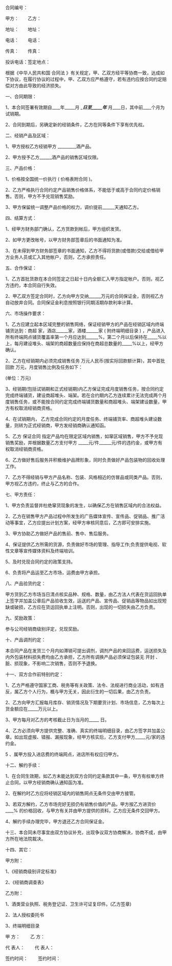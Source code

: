 
 


合同编号：


甲方：　　乙方：


地址：　　地址：


电话：　　电话：


传真：　　传真：


投诉电话：签定地点：


根据《中华人民共和国
合同法
》有关规定，甲、乙双方经平等协商一致，达成如下协议，在履行协议的过程中，甲、乙双方应严格遵守，若有违约应按合同约定赔偿对方由此导致的经济损失。


一、合同期限：


1、本合同签署有效期自____年_____月 ______日至_____年_____ 月____日，其中前____个月为试销期。


2、合同到期后，另确定新的经销条件，乙方在同等条件下享有优先权。


二、经销产品及区域：


1、甲方授权乙方经销甲方 _________酒产品。


2、甲方授予乙方______酒产品的销售区域仅限。


三、产品价格：


1、价格按全国统一价执行 ( 价格表附合同 )。


2、乙方严格执行合同约定产品销售价格体系，不能低于或高于合同约定价格销售。否则，甲方不予兑现销售奖励。


3、甲方保留统一调整产品价格的权力，调价提前______天通知乙方。


四、结算方式：


1、经甲方财务部门确认，乙方货款到帐后，甲方组织发货。


2、如甲方更改帐号，以甲方财务部签章后的书面通知为准。


3、在未得到甲方财务部签章的书面通知，乙方不得将货款(或借款)交给或借给甲方业务人员或汇入其他帐户，否则，乙方承担责任。


五、合作保证：


1、乙方首批货款在本合同签定之日起十日内全额汇入甲方指定帐户。否则，视乙方违约，本合同自行失效。


2、甲乙双方签定合同时，乙方向甲方交纳______万元的合同保证金，否则视乙方自动放弃合同。合同保证金利息按照银行同期活期存款利率计算。


六、市场操作要求：


1、乙方应建立起本区域完整的销售网络，保证经销甲方的产品在经销区域内终端铺货达到：商超 家，酒店______家，酒楼______家 ( 附终端明细目录 ) ，产品进入所有终端网点铺货覆盖率第一个月应达到______%，第二个月以后保持在_____%以上，每月建设堆头、端架的商超数量应保持在商超总数量的_____%以上，经甲方确认。


2、乙方在经销期内必须完成销售任务 万元人民币(按实际回款额计算)，其中首批回款 万元，月度销售比例及任务如下：


(单位：万元)


3、经销期(包括试销期和正式经销期)内乙方保证完成月度销售任务，按合同约定完成终端铺货，建设商超堆头、端架。若在合约期内乙方连续累计无法完成两个月度销售任务，或不能按合同约定完成终端铺货数量和商超堆头、端架建设数量，甲方有权取消经销商资格。


4、在试销期内， 乙方完成合同约定的月度任务、终端铺货率、商超堆头建设数量，则转为正式经销商，甲方发经销商确认通知函。


5、乙方
保证合同
指定产品均在限定区域内销售，如窜区域销售，甲方不予兑现销售奖励，并根据数量乙方支付甲方 _____元/件______元/件的违约金，或甲方有权取消经销商资格。


6、乙方做好售后服务并积极维护品牌形象，同时负责做好产品包装物的回收处理工作。


7、乙方不得经销与甲方产品名称、包装、风格相近的仿冒品或同类产品。否则，甲方视乙方违约，终止与乙方的合作。


七、甲方责任：


1、甲方负责监督并杜绝窜货现象的发生，以确保乙方在销售区域内的合法权益。


2、乙方在销售甲方产品过程中所发生的广告媒体宣传、宣传品、促销品、推广活动等事宜，乙方应提出计划方案，经甲方审核同意后，乙方即可安排实施。


3、甲方协助乙方做好产品的售前、售中、售后服务。


4、保证提供乙方所需的货源，负责做好市场的管理、指导工作;负责提供电视、软性文章等宣传媒体资料及终端培训。


5、及时兑现合同约定的政策支持。


6、负责将产品运至乙方市场，运费由甲方承担。


八、产品验货约定：


甲方货到乙方市场当日清点核实品种、规格、数量，由乙方法人代表在货运回执单上签字并加盖公章后产品验收生效，运送的产品、宣传品、促销品等物品如出现短缺或破损，乙方应在货运回执单上注明。否则，出现的一切损失由乙方负责。


九、奖励政策：


参与公司经销商级别评定，兑现奖励。


十、产品调剂约定：


本合同产品在发货三个月内如滞销可提出调剂，调剂产品的来回运费，运送损失及内外包装材料损失费均由乙方承担，乙方所有调换产品必须保证包装无
开封
、脏、损现象，不影响二次销售，否则不予退换。


十一、双方合作前特别约定：


1、乙方严格遵守国家工商、税务等有关政策、法令、法规进行商业活动，如有违反，属乙方个人行为，概与甲方无关，因此衍生的一切后果，由乙方负责。


2、乙方向甲方汇报每月库存、销货情况及下期要货计划、市场信息，乙方每次上货金额应在_____万元以上。


3、甲方每月对乙方的考核截止日为当月的_____ 日。


4、乙方必须向甲方提供完整、准确、真实的终端明细目录，由乙方签字并加盖公章。如出现虚报、错报、漏报现象，经甲方核实后，乙方支付甲方_____元/家的违约金。


5 、属甲方投入进店费的终端网点，进店所有权应归甲方。


十二、解约手续：


1、在合同生效期，如乙方未能达到双方合同约定条款其中一条，甲方有权单方终止合同，以甲方经销商确认通知函为准。


2、在解约时乙方应将经销区域内的销售网点无条件交由甲方接管。


3、若双方解约，乙方市场完好无损仍有销售价值的产品，甲方按乙方进货价____% 的价格回收，与甲方有关并由甲方提供的资料，乙方应无条件交回甲方。


4、解约手续办理完毕，甲方退还乙方合同保证金。


十三、本合同未尽事宜由双方协议补充，出现争议双方协商解决，协商不成，由甲方所在地法院裁决。


十四、其它：


甲方附：


1、《经销商级别评定标准》


2、《经销商调查表》


乙方附：


1、酒类营业执照、税务登记证、卫生许可证复印件。(乙方签章)


2、法人授权委托书


3、终端明细目录


甲 方：　　 乙 方：


代 表人： 　　代 表人：


签约时间：　　 签约时间：
 


 

 
 
 
 
 
  


  
 

  


  


  
 
 
 
 

